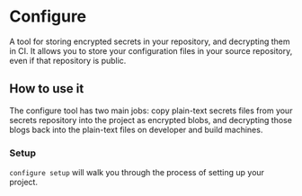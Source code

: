 # Configure

A tool for storing encrypted secrets in your repository, and decrypting them in CI. It allows you to store your configuration files in your source repository, even if that repository is public.

## How to use it

The configure tool has two main jobs: copy plain-text secrets files from your secrets repository into the project as encrypted blobs, and decrypting those blogs back into the plain-text files on developer and build machines.

### Setup

`configure setup` will walk you through the process of setting up your project.